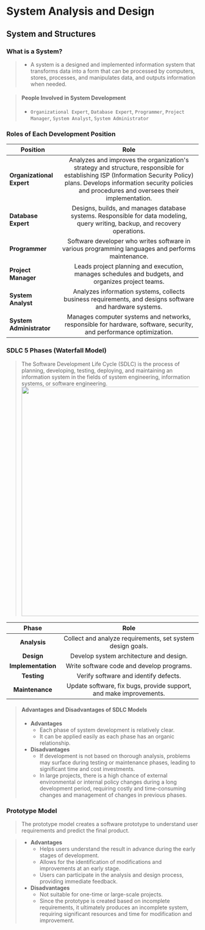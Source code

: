# System Analysis and Design

## System and Structures   
### What is a System?
> - A system is a designed and implemented information system that transforms data into a form that can be processed by computers, stores, processes, and manipulates data, and outputs information when needed.

> #### People Involved in System Development
>
> - `Organizational Expert`, `Database Expert`, `Programmer`, `Project Manager`, `System Analyst`, `System Administrator`

### Roles of Each Development Position

| Position | Role |
| ------------- |:-------------:|
| **Organizational Expert** | Analyzes and improves the organization's strategy and structure, responsible for establishing ISP (Information Security Policy) plans. Develops information security policies and procedures and oversees their implementation. |
| **Database Expert** | Designs, builds, and manages database systems. Responsible for data modeling, query writing, backup, and recovery operations. |
| **Programmer** | Software developer who writes software in various programming languages and performs maintenance. |
| **Project Manager** | Leads project planning and execution, manages schedules and budgets, and organizes project teams. |
| **System Analyst** | Analyzes information systems, collects business requirements, and designs software and hardware systems. |
| **System Administrator** | Manages computer systems and networks, responsible for hardware, software, security, and performance optimization. |

### SDLC 5 Phases (Waterfall Model)
> The Software Development Life Cycle (SDLC) is the process of planning, developing, testing, deploying, and maintaining an information system in the fields of system engineering, information systems, or software engineering.
><img width="600" src ="https://raygun.com/blog/images/the-software-development-lifecycle/Waterfall_model.jpg"/>   

| Phase | Role |
|:--------:|:-------------------:|
| **Analysis** | Collect and analyze requirements, set system design goals. |
| **Design** | Develop system architecture and design. |
| **Implementation** | Write software code and develop programs. |
| **Testing** | Verify software and identify defects. |
| **Maintenance** | Update software, fix bugs, provide support, and make improvements. |

>#### Advantages and Disadvantages of SDLC Models
> - **Advantages**
>   + Each phase of system development is relatively clear.
>   + It can be applied easily as each phase has an organic relationship.
> - **Disadvantages**
>   + If development is not based on thorough analysis, problems may surface during testing or maintenance phases, leading to significant time and cost investments.
>   + In large projects, there is a high chance of external environmental or internal policy changes during a long development period, requiring costly and time-consuming changes and management of changes in previous phases.

### Prototype Model
> The prototype model creates a software prototype to understand user requirements and predict the final product.

> - **Advantages**
>   + Helps users understand the result in advance during the early stages of development.
>   + Allows for the identification of modifications and improvements at an early stage.
>   + Users can participate in the analysis and design process, providing immediate feedback.
> - **Disadvantages**
>   + Not suitable for one-time or large-scale projects.
>   + Since the prototype is created based on incomplete requirements, it ultimately produces an incomplete system, requiring significant resources and time for modification and improvement.

